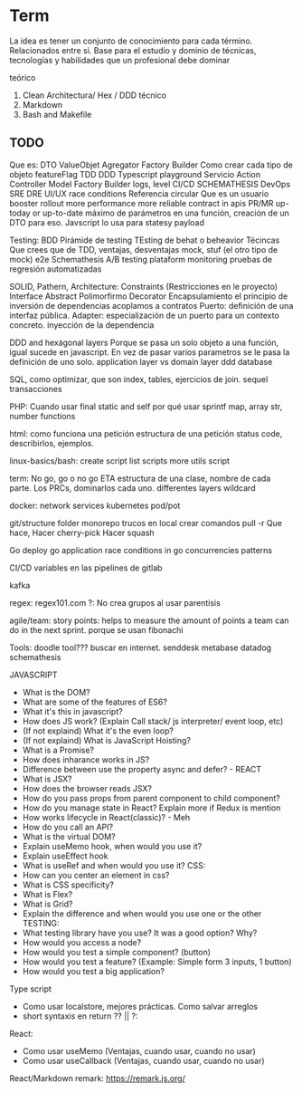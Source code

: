 # Term

La idea es tener un conjunto de conocimiento para cada término. Relacionados entre si. Base para el estudio y dominio de 
técnicas, tecnologías y habilidades que un profesional debe dominar

teórico
1. Clean Architectura/ Hex / DDD
técnico
2. Markdown
3. Bash and Makefile

## TODO

Que es:
	DTO
	ValueObjet
	Agregator
	Factory
	Builder
	Como crear cada tipo de objeto
	featureFlag
	TDD
	DDD
	Typescript playground
	Servicio
	Action
	Controller
	Model
	Factory
	Builder
	logs, level
	CI/CD
	SCHEMATHESIS
	DevOps
	SRE
	DRE
	UI/UX
	race conditions
	Referencia circular
	Que es un usuario booster
	rollout
	more performance
	more reliable
	contract in apis
	PR/MR
	up-today or up-to-date
	máximo de parámetros en una función, creación de un DTO para eso. Javscript lo usa para statesy payload



Testing:
	BDD
	Pirámide de testing
	TEsting de behat o beheavior
	Técincas
	Que crees que de TDD, ventajas, desventajas
	mock, stuf (el otro tipo de mock)
	e2e
	Schemathesis
	A/B testing plataform
	monitoring
	pruebas de regresión automatizadas

SOLID, Pathern, Architecture:
	Constraints (Restricciones en le proyecto)  
	Interface
	Abstract
	Polimorfirmo
	Decorator
	Encapsulamiento
	el principio de inversión de dependencias
	acoplamos a contratos
	Puerto: definición de una interfaz pública.
	Adapter: especialización de un puerto para un contexto concreto.
	inyección de la dependencia 

DDD and hexágonal
	layers
	Porque se pasa un solo objeto a una función, igual sucede en javascript. En vez de pasar varios parametros se le pasa la definición de uno solo.
	application layer vs domain layer
	ddd database

SQL, como optimizar, que son index, tables, ejercicios de join.
	sequel
	transacciones

PHP:
	Cuando usar final
	static and self
	por qué usar sprintf
	map, array str, number functions

html:
	como funciona una petición
	estructura de una petición
	status code, describirlos, ejemplos.

linux-basics/bash:
	create script
	list scripts
	more utils script

term:
	No go, go o no go
	ETA
	estructura de una clase, nombre de cada parte.
	Los PRCs, dominarlos cada uno.
	differentes layers
	wildcard

docker:
	network
	services
	kubernetes
	pod/pot

git/structure folder
	monorepo
	trucos en local
	crear comandos
	pull -r Que hace,
	Hacer cherry-pick
	Hacer squash

Go
	deploy go application
	race conditions in go
	concurrencies
	patterns

CI/CD
	variables en las pipelines de gitlab

kafka

regex:
	regex101.com
	?: No crea grupos al usar parentisis

agile/team:
	story points: helps to measure the amount of points a team can do in the next sprint.
    porque se usan fibonachi
    
Tools:
	doodle tool??? buscar en internet.
	senddesk
	metabase
	datadog
	schemathesis


JAVASCRIPT
- What is the DOM? 
- What are some of the features of ES6?
- What it's this in javascript?
- How does JS work? (Explain Call stack/ js interpreter/ event loop, etc)
- (If not explaind) What it's the even loop?
- (If not explaind) What is JavaScript Hoisting?
- What is a Promise?
- How does inharance works in JS?
- Difference between use the property async and defer? -
REACT 
- What is JSX?
- How does the browser reads JSX?
- How do you pass props from parent component to child component?
- How do you manage state in React? Explain more if Redux is mention
- How works lifecycle in React(classic)? - Meh
- How do you call an API? 
- What is the virtual DOM? 
- Explain useMemo hook, when would you use it?
- Explain useEffect hook
- What is useRef and when would you use it?
CSS:
- How can you center an element in css?
- What is CSS specificity?
- What is Flex?
- What is Grid?
- Explain the difference and when would you use one or the other
TESTING:
- What testing library have you use? It was a good option? Why? 
- How would you access a node? 
- How would you test a simple component? (button)
- How would you test a feature? (Example: Simple form 3 inputs, 1 button)
- How would you test a big application?

Type script
- Como usar localstore, mejores prácticas. Como salvar arreglos
- short syntaxis en return ?? || ?:

React:
- Como usar useMemo (Ventajas, cuando usar, cuando no usar)
- Como usar useCallback (Ventajas, cuando usar, cuando no usar)

React/Markdown
	remark: https://remark.js.org/